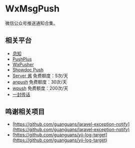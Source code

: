 # WxMsgPush
微信公众号推送通知合集。

## 相关平台
* [息知](https://xz.qqoq.net/#/index)
* [PushPlus](https://www.pushplus.plus/)
* [WxPusher](https://wxpusher.zjiecode.com/docs/#/)
* [Showdoc Push](https://push.showdoc.com.cn/#/)
* [Server 酱](https://sct.ftqq.com) 免费额度：5次/天
* [anpush](https://anpush.com/) 免费额度：30次/天
* [wpush](https://wpush.cn/) 免费额度：200次/天
* [一封传话](https://www.phprm.com/push/h5/)

## 鸣谢相关项目
* [https://github.com/guanguans/laravel-exception-notify](https://github.com/guanguans/laravel-exception-notify)
* [https://github.com/guanguans/yii-log-target](https://github.com/guanguans/yii-log-target)
